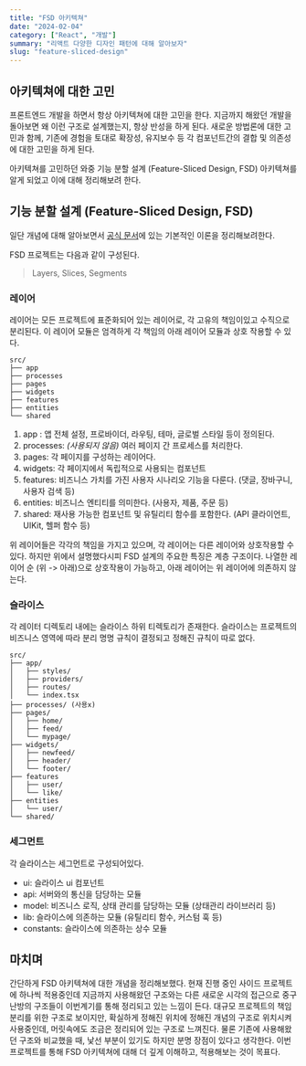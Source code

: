 ```yaml
---
title: "FSD 아키텍쳐"
date: "2024-02-04"
category: ["React", "개발"]
summary: "리액트 다양한 디자인 패턴에 대해 알아보자"
slug: "feature-sliced-design"
---
```


## 아키텍쳐에 대한 고민

프론트엔드 개발을 하면서 항상 아키텍쳐에 대한 고민을 한다. 지금까지 해왔던 개발을 돌아보면 왜 이런 구조로 설계했는지, 항상 반성을 하게 된다. 새로운 방법론에 대한 고민과 함께, 기존에 경험을 토대로 확장성, 유지보수 등 각 컴포넌트간의 결합 및 의존성에 대한 고민을 하게 된다.

아키텍쳐를 고민하던 와중 기능 분할 설계 (Feature-Sliced Design, FSD) 아키텍쳐를 알게 되었고 이에 대해 정리해보려 한다.

## 기능 분할 설계 (Feature-Sliced Design, FSD)

일단 개념에 대해 알아보면서 [공식 문서](https://feature-sliced.design/docs/get-started/overview)에 있는 기본적인 이론을 정리해보려한다.

FSD 프로젝트는 다음과 같이 구성된다.
> Layers, Slices, Segments

### 레이어

레이어는 모든 프로젝트에 표준화되어 있는 레이어로, 각 고유의 책임이있고 수직으로 분리된다. 이 레이어 모듈은 엄격하게 각 책임의 아래 레이어 모듈과 상호 작용할 수 있다.

```
src/
├── app
├── processes
├── pages
├── widgets
├── features
├── entities
└── shared
```

1. app : 앱 전체 설정, 프로바이더, 라우팅, 테마, 글로벌 스타일 등이 정의된다.
2. processes: *(사용되지 않음)* 여러 페이지 간 프로세스를 처리한다. 
3. pages: 각 페이지를 구성하는 레이어다.
4. widgets: 각 페이지에서 독립적으로 사용되는 컴포넌트
5. features: 비즈니스 가치를 가진 사용자 시나리오 기능을 다룬다. (댓글, 장바구니, 사용자 검색 등)
6. entities: 비즈니스 엔티티를 의미한다. (사용자, 제품, 주문 등)
7. shared: 재사용 가능한 컴포넌트 및 유틸리티 함수를 포함한다. (API 클라이언트, UIKit, 헬퍼 함수 등)

위 레이어들은 각각의 책임을 가지고 있으며, 각 레이어는 다른 레이어와 상호작용할 수 있다. 하지만 위에서 설명했다시피 FSD 설계의 주요한 특징은 계층 구조이다.
나열한 레이어 순 (위 -> 아래)으로 상호작용이 가능하고, 아래 레이어는 위 레이어에 의존하지 않는다.

### 슬라이스

각 레이터 디렉토리 내에는 슬라이스 하위 티렉토리가 존재한다. 슬라이스는 프로젝트의 비즈니스 영역에 따라 분리 명명 규칙이 결정되고 정해진 규칙이 따로 없다.

```
src/
├── app/
│   ├── styles/
│   ├── providers/
│   ├── routes/
│   └── index.tsx
├── processes/ (사용x)
├── pages/
│   ├── home/
│   ├── feed/
│   └── mypage/
├── widgets/
│   ├── newfeed/
│   ├── header/
│   └── footer/
├── features
│   ├── user/
│   └── like/
├── entities
│   └── user/
└── shared/
```

### 세그먼트

각 슬라이스는 세그먼트로 구성되어있다. 
    
- ui: 슬라이스 ui 컴포넌트
- api: 서버와의 통신을 담당하는 모듈
- model: 비즈니스 로직, 상태 관리를 담당하는 모듈 (상태관리 라이브러리 등)
- lib: 슬라이스에 의존하는 모듈 (유틸리티 함수, 커스텀 훅 등)
- constants: 슬라이스에 의존하는 상수 모듈


## 마치며

간단하게 FSD 아키텍쳐에 대한 개념을 정리해보했다. 현재 진행 중인 사이드 프로젝트에 하나씩 적용중인데 지금까지 사용해왔던 구조와는 다른 새로운 시각의 접근으로 중구난방의 구조들이 이번계기를 통해 정리되고 있는 느낌이 든다. 대규모 프로젝트의 책임 분리를 위한 구조로 보이지만, 확실하게 정해진 위치에 정해진 개념의 구조로 위치시켜 사용중인데, 머릿속에도 조금은 정리되어 있는 구조로 느껴진다. 물론 기존에 사용해왔던 구조와 비교했을 때, 낯선 부분이 있기도 하지만 분명 장점이 있다고 생각한다. 이번 프로젝트를 통해 FSD 아키텍쳐에 대해 더 깊게 이해하고, 적용해보는 것이 목표다.